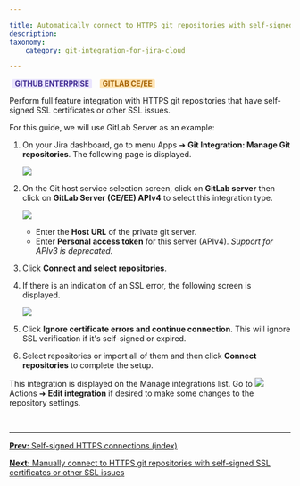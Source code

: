 ```yaml
---

title: Automatically connect to HTTPS git repositories with self-signed SSL certificates or other SSL issues
description:
taxonomy:
    category: git-integration-for-jira-cloud

---
```


<b style='background-color:#EAE5FE; padding:1px 5px; color:#412C92; border-radius:3px; margin: 0 5px; font-size: small;'>GITHUB ENTERPRISE</b> <b style='background-color:#FFE3B2; padding:1px 5px; color:#A35F00; border-radius:3px; margin: 0 5px; font-size: small;'>GITLAB CE/EE</b>

Perform full feature integration with HTTPS git repositories that have self-signed SSL certificates or other SSL issues.

For this guide, we will use GitLab Server as an example:

1.  On your Jira dashboard, go to menu Apps ➜ **Git Integration: Manage Git repositories**. The following page is displayed.

    ![](/wp-content/uploads/gij-gitcloud-managed-ui-integrations-page.png)

2.  On the Git host service selection screen, click on **GitLab server** then click on **GitLab Server (CE/EE) APIv4** to select this integration type.

    ![](/wp-content/uploads/gij-gitcloud-add-integration-type-gitlab-server-sel.png)

    *   Enter the **Host URL** of the private git server.
    *   Enter **Personal access token** for this server (APIv4). _Support for APIv3 is deprecated._

3.  Click **Connect and select repositories**.

4.  If there is an indication of an SSL error, the following screen is displayed.

    ![](/wp-content/uploads/gij-gitserver-gitlab-server-bad-ssl-example-c.png)

5.  Click **Ignore certificate errors and continue connection**. This will ignore SSL verification if it's self-signed or expired.

8.  Select repositories or import all of them and then click **Connect repositories** to complete the setup.

This integration is displayed on the Manage integrations list. Go to ![](/wp-content/uploads/actions-icon.png) Actions ➜ **Edit integration** if desired to make some changes to the repository settings.

&nbsp;
* * *

[**Prev:** Self-signed HTTPS connections (index)](/git-integration-for-jira-cloud/self-signed-https-integration-gij-cloud)

[**Next:** Manually connect to HTTPS git repositories with self-signed SSL certificates or other SSL issues](/git-integration-for-jira-cloud/manually-connect-to-https-git-repositories-with-self-signed-ssl-certificates-or-other-ssl-issues-gij-cloud)

